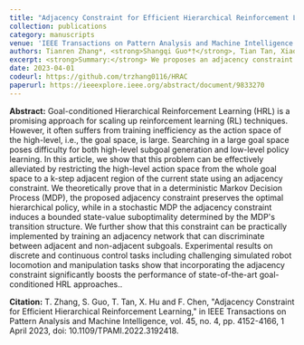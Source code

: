 ```yaml
---
title: "Adjacency Constraint for Efficient Hierarchical Reinforcement Learning"
collection: publications
category: manuscripts
venue: 'IEEE Transactions on Pattern Analysis and Machine Intelligence (<strong>IEEE TPAMI</strong>), April 01'
authors: Tianren Zhang*, <strong>Shangqi Guo*†</strong>, Tian Tan, Xiaolin Hu and Feng Chen
excerpt: <strong>Summary:</strong> We proposes an adjacency constraint for goal-conditioned hierarchical reinforcement learning that restricts high-level actions to a k-step adjacent region, theoretically preserving optimality in deterministic MDPs and improving training efficiency in stochastic MDPs, leading to significant performance gains in simulated robotics tasks.
date: 2023-04-01
codeurl: https://github.com/trzhang0116/HRAC
paperurl: https://ieeexplore.ieee.org/abstract/document/9833270
---
```

<strong>Abstract:</strong> Goal-conditioned Hierarchical Reinforcement Learning (HRL) is a promising approach for scaling up reinforcement learning (RL) techniques. However, it often suffers from training inefficiency as the action space of the high-level, i.e., the goal space, is large. Searching in a large goal space poses difficulty for both high-level subgoal generation and low-level policy learning. In this article, we show that this problem can be effectively alleviated by restricting the high-level action space from the whole goal space to a k-step adjacent region of the current state using an adjacency constraint. We theoretically prove that in a deterministic Markov Decision Process (MDP), the proposed adjacency constraint preserves the optimal hierarchical policy, while in a stochastic MDP the adjacency constraint induces a bounded state-value suboptimality determined by the MDP's transition structure. We further show that this constraint can be practically implemented by training an adjacency network that can discriminate between adjacent and non-adjacent subgoals. Experimental results on discrete and continuous control tasks including challenging simulated robot locomotion and manipulation tasks show that incorporating the adjacency constraint significantly boosts the performance of state-of-the-art goal-conditioned HRL approaches..

<strong>Citation:</strong> T. Zhang, S. Guo, T. Tan, X. Hu and F. Chen, "Adjacency Constraint for Efficient Hierarchical Reinforcement Learning," in IEEE Transactions on Pattern Analysis and Machine Intelligence, vol. 45, no. 4, pp. 4152-4166, 1 April 2023, doi: 10.1109/TPAMI.2022.3192418. 
